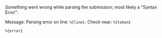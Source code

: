 <!--
requires 3 params:
  line: line of the error
  error: the error encountered
  token: if a specific token is mentions by the parser
-->

Something went wrong while parsing the submission; most likely a "Syntax Error":

Message: Parsing error on line: `%{line}`. Check near: `%{token}`

```text
%{error}
```
